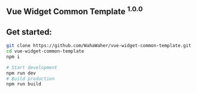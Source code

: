 Vue Widget Common Template <sup>1.0.0</sup>
-------
## Get started:
```sh
git clone https://github.com/WahaWaher/vue-widget-common-template.git
cd vue-widget-common-template
npm i

# Start development
npm run dev
# Build production
npm run build
```